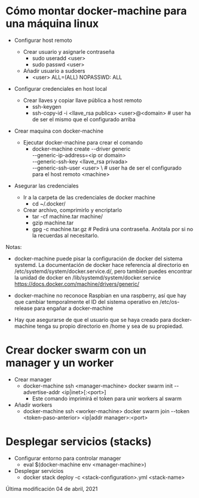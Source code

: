 # Cómo montar docker-machine para una máquina linux

- Configurar host remoto
	- Crear usuario y asignarle contraseña
		- sudo useradd \<user\>
		- sudo passwd \<user\>
	- Añadir usuario a sudoers
		- \<user\>	ALL=(ALL) NOPASSWD: ALL

- Configurar credenciales en host local
	- Crear llaves y copiar llave pública a host remoto
		- ssh-keygen
		- ssh-copy-id -i \<llave_rsa publica\> \<user\>@\<domain\> # user ha de ser el mismo que el configurado arriba

- Crear maquina con docker-machine
	- Ejecutar docker-machine para crear el comando
		- docker-machine create --driver generic \
			--generic-ip-address=\<ip or domain\> \
			--generic-ssh-key <llave_rsa privada> \
			--generic-ssh-user \<user\> \		     # user ha de ser el configurado para el host remoto
			\<machine\>

- Asegurar las credenciales
	- Ir a la carpeta de las credenciales de docker machine
		- cd ~/.docker/
	- Crear archivo, comprimirlo y encriptarlo
		- tar -cf machine.tar machine/
		- gzip machine.tar
		- gpg -c machine.tar.gz 		# Pedirá una contraseña. Anótala por si no la recuerdas al necesitarlo.

Notas:

- docker-machine puede pisar la configuración de docker del sistema systemd.
La documentación de docker hace referencia al directorio en /etc/systemd/system/docker.service.d/,
pero también puedes encontrar la unidad de docker en /lib/systemd/system/docker.service
https://docs.docker.com/machine/drivers/generic/

- docker-machine no reconoce Raspbian en una raspberry, así que hay que cambiar temporalmente el ID del sistema operativo en /etc/os-release para engañar a docker-machine

- Hay que asegurarse de que el usuario que se haya creado para docker-machine tenga su propio directorio en /home y sea de su propiedad.

# Crear docker swarm con un manager y un worker
- Crear manager
	- docker-machine ssh \<manager-machine\> docker swarm init --advertise-addr \<ip|inet\>[:\<port\>]
		- Este comando imprimirá el token para unir workers al swarm
- Añadir workers
	- docker-machine ssh \<worker-machine\> docker swarm join --token \<token-paso-anterior\> \<ip|addr manager\>:\<port\>

# Desplegar servicios (stacks)
- Configurar entorno para controlar manager
	- eval $(docker-machine env \<manager-machine\>)
- Desplegar servicios
	- docker stack deploy -c \<stack-configuration\>.yml \<stack-name\>


Última modificación 04 de abril, 2021
